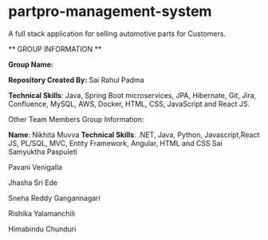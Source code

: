 # partpro-management-system
A full stack application for selling automotive parts for Customers.

** GROUP INFORMATION **


**Group Name:**

**Repository Created By:** Sai Rahul Padma

**Technical Skills**: Java, Spring Boot microservices, JPA, Hibernate, Git, Jira, Confluence, MySQL, AWS, Docker, HTML, CSS, JavaScript and React JS.

Other Team Members Group Information:

**Name**: Nikhita Muvva
**Technical Skills**: .NET, Java, Python, Javascript,React JS, PL/SQL, MVC, Entity Framework, Angular, HTML  and CSS
Sai Samyuktha Paspuleti

Pavani Venigalla

Jhasha Sri Ede

Sneha Reddy Gangannagari

Rishika Yalamanchili

Himabindu Chunduri








